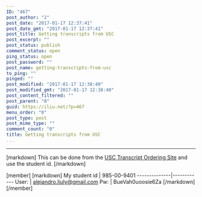 ```yaml
---
ID: "467"
post_author: "2"
post_date: "2017-01-17 12:37:41"
post_date_gmt: "2017-01-17 12:37:41"
post_title: Getting transcripts from USC
post_excerpt: ""
post_status: publish
comment_status: open
ping_status: open
post_password: ""
post_name: getting-transcripts-from-usc
to_ping: ""
pinged: ""
post_modified: "2017-01-17 12:38:40"
post_modified_gmt: "2017-01-17 12:38:40"
post_content_filtered: ""
post_parent: "0"
guid: https://iliu.net/?p=467
menu_order: "0"
post_type: post
post_mime_type: ""
comment_count: "0"
title: Getting transcripts from USC
...
```

---

[markdown]
This can be done from the
[USC Transcript Ordering Site](http://www.usc.edu/dept/ARR/services/transcripts/parchment.html)
and use the student id.
[/markdown]

[member]
[markdown]
My student id | 985-00-9401
--------------|------------
User: | alejandro.liuly@gmail.com
Pw: | BueVah0uoosie6Za
[/markdown]
[/member]




